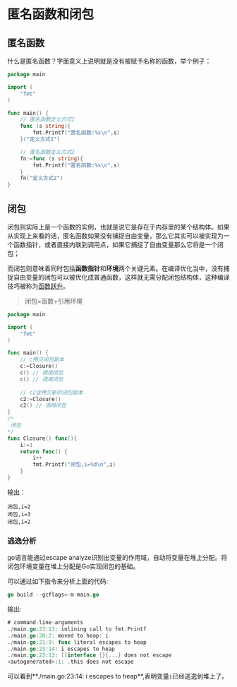 # 匿名函数和闭包



## 匿名函数

什么是匿名函数？字面意义上说明就是没有被赋予名称的函数，举个例子：

```go
package main

import (
	"fmt"
)

func main() {
    // 匿名函数定义方式1
	func (s string){
		fmt.Printf("匿名函数:%s\n",s)
	}("定义方式1")

    // 匿名函数定义方式2
	fn:=func (s string){
		fmt.Printf("匿名函数:%s\n",s)
	}
	fn("定义方式2")
}
```



## 闭包

闭包则实际上是一个函数的实例，也就是说它是存在于内存里的某个结构体。如果从实现上来看的话，匿名函数如果没有捕捉自由变量，那么它其实可以被实现为一个函数指针，或者直接内联到调用点，如果它捕捉了自由变量那么它将是一个闭包；

而闭包则意味着同时包括**函数指针**和**环境**两个关键元素。在编译优化当中，没有捕捉自由变量的闭包可以被优化成普通函数，这样就无需分配闭包结构体，这种编译技巧被称为[函数跃升](https://en.wikipedia.org/wiki/Lambda_lifting)。

> 闭包=函数+引用环境

```go
package main

import (
	"fmt"
)

func main() {
    // c拷贝闭包副本
	c:=Closure()
	c()	// 调用闭包
	c() // 调用闭包
    
	// c2会拷贝新的闭包副本
	c2:=Closure()
	c2() // 调用闭包
}
/*
 闭包
*/
func Closure() func(){
	i:=1
	return func() {
		i++
		fmt.Printf("闭包,i=%d\n",i)
	}
}
```

输出：

```shell
闭包,i=2
闭包,i=3
闭包,i=2
```

### 逃逸分析

go语言能通过escape analyze识别出变量的作用域，自动将变量在堆上分配。将闭包环境变量在堆上分配是Go实现闭包的基础。

可以通过如下指令来分析上面的代码:

```go
go build --gcflags=-m main.go
```

输出:

```go
# command-line-arguments
./main.go:23:13: inlining call to fmt.Printf
./main.go:20:2: moved to heap: i
./main.go:21:9: func literal escapes to heap
./main.go:23:14: i escapes to heap
./main.go:23:13: []interface {}{...} does not escape
<autogenerated>:1: .this does not escape

```

可以看到**./main.go:23:14: i escapes to heap**,表明变量`i`已经逃逸到堆上了。